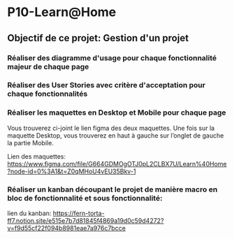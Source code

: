 # P10-Learn@Home


## Objectif de ce projet: Gestion d'un projet
### Réaliser des diagramme d'usage pour chaque fonctionnalité majeur de chaque page
### Réaliser des User Stories avec critère d'acceptation pour chaque fonctionnalités
### Réaliser les maquettes en Desktop et Mobile pour chaque page
Vous trouverez ci-joint le lien figma des deux maquettes. Une fois sur la maquette Desktop, vous trouverez en haut à gauche sur l’onglet de gauche la partie Mobile.

 Lien des maquettes: https://www.figma.com/file/G664GDMOgOTJ0pL2CLBX7U/Learn%40Home?node-id=0%3A1&t=Z0qMHoU4vEU35Bkv-1
### Réaliser un kanban découpant le projet de manière macro en bloc de fonctionnalité et sous fonctionnalité:

 lien du kanban: https://fern-torta-ff7.notion.site/e515e7b7d81845f4869a19d0c59d4272?v=f9d55cf22f094b8981eae7a976c7bcce